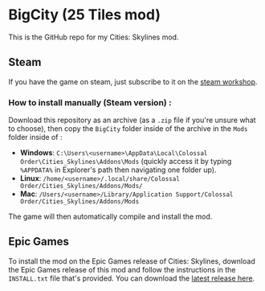 # BigCity (25 Tiles mod)

This is the GitHub repo for my Cities: Skylines mod.


## Steam

If you have the game on steam, just subscribe to it on the [steam workshop](https://steamcommunity.com/workshop/filedetails/?id=1270675750).

### How to install manually (Steam version) :

Download this repository as an archive (as a `.zip` file if you're unsure what to choose), then copy the `BigCity` folder inside of the archive in the `Mods` folder inside of :

- **Windows**: `C:\Users\<username>\AppData\Local\Colossal Order\Cities_Skylines\Addons\Mods` (quickly access it by typing `%APPDATA%` in Explorer's path then navigating one folder up).
- **Linux**: `/home/<username>/.local/share/Colossal Order/Cities_Skylines/Addons/Mods/`
- **Mac**: `/Users/<username>/Library/Application Support/Colossal Order/Cities_Skylines/Addons/Mods`

The game will then automatically compile and install the mod.

## Epic Games

To install the mod on the Epic Games release of Cities: Skylines, download the Epic Games release of this mod and follow the instructions in the `INSTALL.txt` file that's provided. You can download the [latest release here](https://github.com/frostblue/bigcity/releases/tag/v1.0.1-epic).

